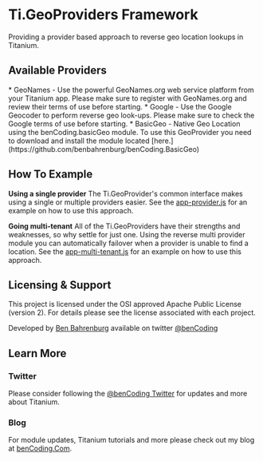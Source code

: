 <h1>Ti.GeoProviders Framework</h1>

Providing a provider based approach to reverse geo location lookups in Titanium.

<h2>Available Providers</h2>
* GeoNames - Use the powerful GeoNames.org web service platform from your Titanium app.  Please make sure to register with GeoNames.org and review their terms of use before starting.
* Google - Use the Google Geocoder to perform reverse geo look-ups.  Please make sure to check the Google terms of use before starting.
* BasicGeo - Native Geo Location using the benCoding.basicGeo module.  To use this GeoProvider you need to download and install the module located [here.](https://github.com/benbahrenburg/benCoding.BasicGeo)

<h2>How To Example</h2>

<b>Using a single provider</b>
The Ti.GeoProvider's common interface makes using a single or multiple providers easier.  See the [app-provider.js](https://github.com/benbahrenburg/Ti.GeoProviders/blob/master/app-provider.js) for an example on how to use this approach.

<b>Going multi-tenant</b>
All of the Ti.GeoProviders have their strengths and weaknesses, so why settle for just one.  Using the reverse multi provider module you can automatically failover when a provider is unable to find a location.  See the [app-multi-tenant.js](https://github.com/benbahrenburg/Ti.GeoProviders/blob/master/app-multi-tenant.js) for an example on how to use this approach.

<h2>Licensing & Support</h2>

This project is licensed under the OSI approved Apache Public License (version 2). For details please see the license associated with each project.

Developed by [Ben Bahrenburg](http://bahrenburgs.com) available on twitter [@benCoding](http://twitter.com/benCoding)

<h2>Learn More</h2>

<h3>Twitter</h3>

Please consider following the [@benCoding Twitter](http://www.twitter.com/benCoding) for updates 
and more about Titanium.

<h3>Blog</h3>

For module updates, Titanium tutorials and more please check out my blog at [benCoding.Com](http://benCoding.com). 
